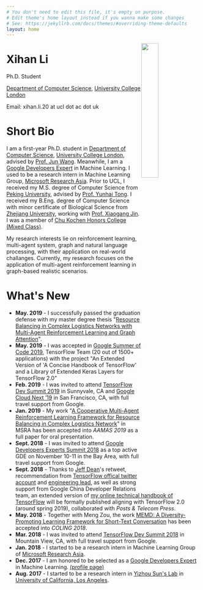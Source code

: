 ```yaml
---
# You don't need to edit this file, it's empty on purpose.
# Edit theme's home layout instead if you wanna make some changes
# See: https://jekyllrb.com/docs/themes/#overriding-theme-defaults
layout: home
---
```


<img style="float: right; width: 30%" src="{{site.url}}/assets/about/me.jpg">

<h1 class="post-title">Xihan Li</h1>

Ph.D. Student

[Department of Computer Science](http://www.cs.ucl.ac.uk/), [University College London](http://www.ucl.ac.uk/)

Email: xihan.li.20 at ucl dot ac dot uk

# Short Bio

I am a first-year Ph.D. student in [Department of Computer Science](http://www.cs.ucl.ac.uk/), [University College London](http://www.ucl.ac.uk/), advised by [Prof. Jun Wang](http://www0.cs.ucl.ac.uk/staff/Jun.Wang/). Meanwhile, I am a [Google Developers Expert](https://developers.google.com/experts/about) in Machine Learning. I used to be a research intern in Machine Learning Group, [Microsoft Research Asia](https://www.microsoft.com/en-us/research/lab/microsoft-research-asia/). Prior to UCL, I received my M.S. degree of Computer Science from [Peking University](https://www.pku.edu.cn), advised by [Prof. Yunhai Tong](http://www.cis.pku.edu.cn/faculty/system/tongyunhai/tongyunhai.htm). I received my B.Eng. degree of Computer Science with minor certificate of Biological Science from [Zhejiang University](http://www.zju.edu.cn/english), working with [Prof. Xiaogang Jin](https://person.zju.edu.cn/0096364). I was a member of [Chu Kochen Honors College (Mixed Class)](http://ckc.zju.edu.cn/english/).

 My research interests lie on reinforcement learning, multi-agent system, graph and natural language processing, with their application on real-world challanges. Currently, my research focuses on the application of multi-agent reinforcement learning in graph-based realistic scenarios.

# What's New

- **May. 2019** - I successfully passed the graduation defense with my master degree thesis "[Resource Balancing in Complex Logistics Networks with Multi-Agent Reinforcement Learning and Graph Attention]({{site.url}}/assets/publications/Master_Degree_Thesis.pdf)".
- **May. 2019** - I was accepted in [Google Summer of Code 2019](https://summerofcode.withgoogle.com/), TensorFlow Team (20 out of 1500+ applications) with the project "An Extended Version of 'A Concise Handbook of TensorFlow' and a Library of Extended Keras Layers for TensorFlow 2.0"
- **Feb. 2019** - I was invited to attend [TensorFlow Dev Summit 2019](https://www.tensorflow.org/dev-summit/) in Sunnyvale, CA and [Google Cloud
Next ’19](https://cloud.withgoogle.com/next/sf) in San Francisco, CA, with full travel support from Google.
- **Jan. 2019** - My work "[A Cooperative Multi-Agent Reinforcement Learning Framework for Resource Balancing in Complex Logistics Network](https://arxiv.org/abs/1903.00714)" in MSRA has been accepted into *AAMAS 2019* as a full paper for oral presentation.
- **Sept. 2018** - I was invited to attend [Google Developers Experts Summit 2018](https://events.withgoogle.com/experts-summit-2018/) as a top active GDE on November 10-11 in the Bay Area, with full travel support from Google.
- **Sept. 2018** - Thanks to [Jeff Dean](https://twitter.com/JeffDean)'s retweet, recommendation from [TensorFlow offical twitter account](https://twitter.com/TensorFlow/status/1039546360738009088) and [engineering lead](https://twitter.com/rajatmonga/status/1038890497702420480), as well as strong support from Google China Developer Relations team, an extended version of [my online technical handbook of TensorFlow](/tensorflow/2018/08/29/a-concise-handbook-of-tensorflow.html) will be formally published aligning with TensorFlow 2.0 (around spring 2019), collaborated with *Posts & Telecom Press*.
- **May. 2018** - Together with Meng Zou, the work [MEMD: A Diversity-Promoting Learning Framework for Short-Text Conversation](http://www.aclweb.org/anthology/C18-1109) has been accepted into *COLING 2018*.
- **Mar. 2018** - I was invited to attend [TensorFlow Dev Summit 2018](https://www.tensorflow.org/dev-summit/) in Mountain View, CA, with full travel support from Google.
- **Jan. 2018** - I started to be a research intern in Machine Learning Group of [Microsoft Research Asia](https://www.microsoft.com/en-us/research/lab/microsoft-research-asia/).
- **Dec. 2017** - I am honored to be selected as a [Google Developers Expert](https://developers.google.com/experts/about) in Machine Learning.  [(profile page)](https://developers.google.com/experts/people/xihan-li)
- **Aug. 2017** - I started to be a research intern in [Yizhou Sun's Lab](http://web.cs.ucla.edu/~yzsun/index.html) in [University of California, Los Angeles](http://www.ucla.edu/).
